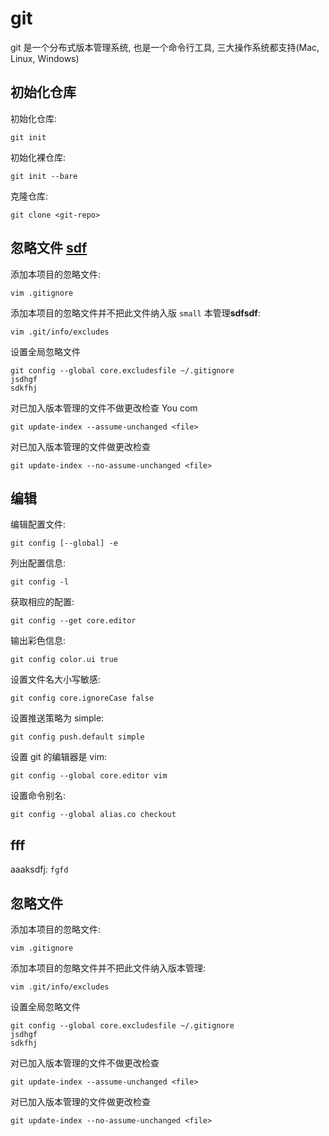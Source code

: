 # git

git 是一个分布式版本管理系统, 也是一个命令行工具, 三大操作系统都支持(Mac, Linux, Windows)  

## 初始化仓库

初始化仓库:  

	git init

初始化裸仓库:  

	git init --bare

克隆仓库:  

	git clone <git-repo>

## 忽略文件 [sdf](sdf)

添加本项目的忽略文件:  

	vim .gitignore

添加本项目的忽略文件并不把此文件纳入版 `small` 本管理**sdfsdf**:  

	vim .git/info/excludes

设置全局忽略文件  

	git config --global core.excludesfile ~/.gitignore 
	jsdhgf
	sdkfhj

对已加入版本管理的文件不做更改检查 You com  

	git update-index --assume-unchanged <file>

对已加入版本管理的文件做更改检查  

	git update-index --no-assume-unchanged <file>

## 编辑

编辑配置文件:  

	git config [--global] -e

列出配置信息:  

	git config -l

获取相应的配置:  

	git config --get core.editor

输出彩色信息:  

	git config color.ui true

设置文件名大小写敏感:  

	git config core.ignoreCase false

设置推送策略为 simple:  

	git config push.default simple

设置 git 的编辑器是 vim:  

	git config --global core.editor vim

设置命令别名:  

	git config --global alias.co checkout



## fff

aaaksdfj:	`fgfd`
## 忽略文件

添加本项目的忽略文件:  

	vim .gitignore

添加本项目的忽略文件并不把此文件纳入版本管理:  

	vim .git/info/excludes

设置全局忽略文件  

	git config --global core.excludesfile ~/.gitignore 
	jsdhgf
	sdkfhj

对已加入版本管理的文件不做更改检查  

	git update-index --assume-unchanged <file>

对已加入版本管理的文件做更改检查  

	git update-index --no-assume-unchanged <file>

